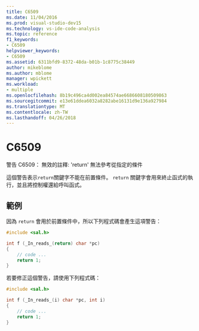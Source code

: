 ```yaml
---
title: C6509
ms.date: 11/04/2016
ms.prod: visual-studio-dev15
ms.technology: vs-ide-code-analysis
ms.topic: reference
f1_keywords:
- C6509
helpviewer_keywords:
- C6509
ms.assetid: 6311bfd9-8372-48da-b01b-1c8775c38449
author: mikeblome
ms.author: mblome
manager: wpickett
ms.workload:
- multiple
ms.openlocfilehash: 8b19c496ca4d002ea84574ae6686608180509863
ms.sourcegitcommit: e13e61ddea6032a8282abe16131d9e136a927984
ms.translationtype: MT
ms.contentlocale: zh-TW
ms.lasthandoff: 04/26/2018
---
```

# <a name="c6509"></a>C6509
警告 C6509： 無效的註釋: 'return' 無法參考從指定的條件

 這個警告表示`return`關鍵字不能在前置條件。 `return` 關鍵字會用來終止函式的執行，並且將控制權還給呼叫函式。

## <a name="example"></a>範例
 因為 `return` 會用於前置條件中，所以下列程式碼會產生這項警告：

```cpp
#include <sal.h>

int f (_In_reads_(return) char *pc)
{
    // code ...
    return 1;
}
```

 若要修正這個警告，請使用下列程式碼：

```cpp
#include <sal.h>

int f (_In_reads_(i) char *pc, int i)
{
    // code ...
    return 1;
}
```